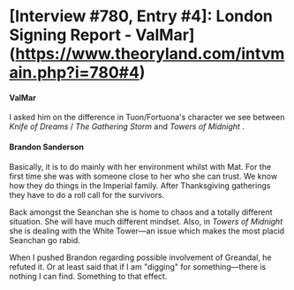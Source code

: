 # [Interview #780, Entry #4]: London Signing Report - ValMar](https://www.theoryland.com/intvmain.php?i=780#4)

#### ValMar

I asked him on the difference in Tuon/Fortuona's character we see between
*Knife of Dreams*
/
*The Gathering Storm*
and
*Towers of Midnight*
.

#### Brandon Sanderson

Basically, it is to do mainly with her environment whilst with Mat. For the first time she was with someone close to her who she can trust. We know how they do things in the Imperial family. After Thanksgiving gatherings they have to do a roll call for the survivors.

Back amongst the Seanchan she is home to chaos and a totally different situation. She will have much different mindset. Also, in
*Towers of Midnight*
she is dealing with the White Tower—an issue which makes the most placid Seanchan go rabid.

When I pushed Brandon regarding possible involvement of Greandal, he refuted it. Or at least said that if I am "digging" for something—there is nothing I can find. Something to that effect.

